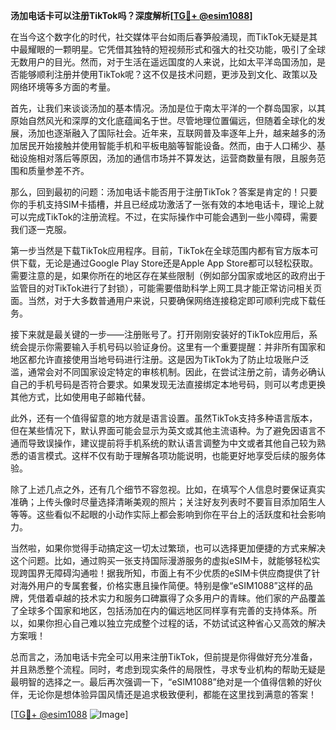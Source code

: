 **汤加电话卡可以注册TikTok吗？深度解析[[TG💪+ @esim1088](https://t.me/s/esim1088)]**

在当今这个数字化的时代，社交媒体平台如雨后春笋般涌现，而TikTok无疑是其中最耀眼的一颗明星。它凭借其独特的短视频形式和强大的社交功能，吸引了全球无数用户的目光。然而，对于生活在遥远国度的人来说，比如太平洋岛国汤加，是否能够顺利注册并使用TikTok呢？这不仅是技术问题，更涉及到文化、政策以及网络环境等多方面的考量。

首先，让我们来谈谈汤加的基本情况。汤加是位于南太平洋的一个群岛国家，以其原始自然风光和深厚的文化底蕴闻名于世。尽管地理位置偏远，但随着全球化的发展，汤加也逐渐融入了国际社会。近年来，互联网普及率逐年上升，越来越多的汤加居民开始接触并使用智能手机和平板电脑等智能设备。然而，由于人口稀少、基础设施相对落后等原因，汤加的通信市场并不算发达，运营商数量有限，且服务范围和质量参差不齐。

那么，回到最初的问题：汤加电话卡能否用于注册TikTok？答案是肯定的！只要你的手机支持SIM卡插槽，并且已经成功激活了一张有效的本地电话卡，理论上就可以完成TikTok的注册流程。不过，在实际操作中可能会遇到一些小障碍，需要我们逐一克服。

第一步当然是下载TikTok应用程序。目前，TikTok在全球范围内都有官方版本可供下载，无论是通过Google Play Store还是Apple App Store都可以轻松获取。需要注意的是，如果你所在的地区存在某些限制（例如部分国家或地区的政府出于监管目的对TikTok进行了封锁），可能需要借助科学上网工具才能正常访问相关页面。当然，对于大多数普通用户来说，只要确保网络连接稳定即可顺利完成下载任务。

接下来就是最关键的一步——注册账号了。打开刚刚安装好的TikTok应用后，系统会提示你需要输入手机号码以验证身份。这里有一个重要提醒：并非所有国家和地区都允许直接使用当地号码进行注册。这是因为TikTok为了防止垃圾账户泛滥，通常会对不同国家设定特定的审核机制。因此，在尝试注册之前，请务必确认自己的手机号码是否符合要求。如果发现无法直接绑定本地号码，则可以考虑更换其他方式，比如使用电子邮箱代替。

此外，还有一个值得留意的地方就是语言设置。虽然TikTok支持多种语言版本，但在某些情况下，默认界面可能会显示为英文或其他主流语种。为了避免因语言不通而导致误操作，建议提前将手机系统的默认语言调整为中文或者其他自己较为熟悉的语言模式。这样不仅有助于理解各项功能说明，也能更好地享受后续的服务体验。

除了上述几点之外，还有几个细节不容忽视。比如，在填写个人信息时要保证真实准确；上传头像时尽量选择清晰美观的照片；关注好友列表时不要盲目添加陌生人等等。这些看似不起眼的小动作实际上都会影响到你在平台上的活跃度和社会影响力。

当然啦，如果你觉得手动搞定这一切太过繁琐，也可以选择更加便捷的方式来解决这个问题。比如，通过购买一张支持国际漫游服务的虚拟eSIM卡，就能够轻松实现跨国界无障碍沟通啦！据我所知，市面上有不少优质的eSIM卡供应商提供了针对海外用户的专属套餐，价格实惠且操作简便。特别是像“eSIM1088”这样的品牌，凭借着卓越的技术实力和服务口碑赢得了众多用户的青睐。他们家的产品覆盖了全球多个国家和地区，包括汤加在内的偏远地区同样享有完善的支持体系。所以，如果你担心自己难以独立完成整个过程的话，不妨试试这种省心又高效的解决方案哦！

总而言之，汤加电话卡完全可以用来注册TikTok，但前提是你得做好充分准备，并且熟悉整个流程。同时，考虑到现实条件的局限性，寻求专业机构的帮助无疑是最明智的选择之一。最后再次强调一下，“eSIM1088”绝对是一个值得信赖的好伙伴，无论你是想体验异国风情还是追求极致便利，都能在这里找到满意的答案！

[[TG💪+ @esim1088](https://t.me/s/esim1088) ![Image](https://i.postimg.cc/4NQfJmqS/Snipaste-2025-05-13-00-14-12.png)]